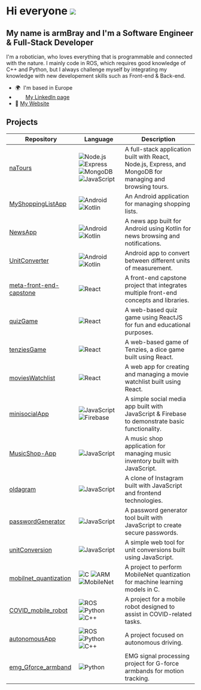 Hi everyone ![](https://user-images.githubusercontent.com/18350557/176309783-0785949b-9127-417c-8b55-ab5a4333674e.gif)
===============================================================================================================================

My name is armBray and I'm a Software Engineer & Full-Stack Developer
-------------

I'm a robotician, who loves everything that is programmable and connected with the nature. I mainly code in ROS, which requires good knowledge of C++ and Python, but I always challenge myself by integrating my knowledge with new developement skills such as Front-end & Back-end.

* 🌍  I'm based in Europe
* <img src="https://raw.githubusercontent.com/danielcranney/readme-generator/main/public/icons/socials/linkedin.svg" width="16" height="16" />       &nbsp; <a href="https://www.linkedin.com/in/armando-amer%C3%AC/" target="_blank" rel="noreferrer">My LinkedIn page</a>
* 🚀 <a href="https://abraydev.netlify.app/" target="_blank" rel="noreferrer">My Website</a>

## Projects

| Repository | Language | Description |
|------------|----------|-------------|
| [naTours](https://github.com/armBray/naTours) | ![Node.js](https://img.shields.io/badge/Node.js-forestgreen?style=flat&logo=node.js) ![Express](https://img.shields.io/badge/Express-black?style=flat&logo=express) ![MongoDB](https://img.shields.io/badge/MongoDB-darkgreen?style=flat&logo=mongodb) ![JavaScript](https://img.shields.io/badge/JavaScript-grey?style=flat&logo=javascript) | A full-stack application built with React, Node.js, Express, and MongoDB for managing and browsing tours. |
| [MyShoppingListApp](https://github.com/armBray/MyShoppingListApp) | ![Android](https://img.shields.io/badge/Android-green?style=flat&logo=android) ![Kotlin](https://img.shields.io/badge/Kotlin-blue?style=flat&logo=kotlin) | An Android application for managing shopping lists. |
| [NewsApp](https://github.com/armBray/NewsApp) | ![Android](https://img.shields.io/badge/Android-green?style=flat&logo=android) ![Kotlin](https://img.shields.io/badge/Kotlin-blue?style=flat&logo=kotlin) | A news app built for Android using Kotlin for news browsing and notifications. |
| [UnitConverter](https://github.com/armBray/UnitConverter) | ![Android](https://img.shields.io/badge/Android-green?style=flat&logo=android) ![Kotlin](https://img.shields.io/badge/Kotlin-blue?style=flat&logo=kotlin) | Android app to convert between different units of measurement. |
| [meta-front-end-capstone](https://github.com/armBray/meta-front-end-capstone) | ![React](https://img.shields.io/badge/React-blue?style=flat&logo=react) | A front-end capstone project that integrates multiple front-end concepts and libraries. |
| [quizGame](https://github.com/armBray/quizGame) | ![React](https://img.shields.io/badge/React-blue?style=flat&logo=react) | A web-based quiz game using ReactJS for fun and educational purposes. |
| [tenziesGame](https://github.com/armBray/tenziesGame) | ![React](https://img.shields.io/badge/React-blue?style=flat&logo=react) | A web-based game of Tenzies, a dice game built using React. |
| [moviesWatchlist](https://github.com/armBray/moviesWatchlist) | ![React](https://img.shields.io/badge/React-blue?style=flat&logo=react) | A web app for creating and managing a movie watchlist built using React. |
| [minisocialApp](https://github.com/armBray/minisocialApp) | ![JavaScript](https://img.shields.io/badge/JavaScript-grey?style=flat&logo=javascript) ![Firebase](https://img.shields.io/badge/Firebase-orange?style=flat&logo=firebase) | A simple social media app built with JavaScript & Firebase to demonstrate basic functionality. |
| [MusicShop-App](https://github.com/armBray/MusicShop-App) | ![JavaScript](https://img.shields.io/badge/JavaScript-grey?style=flat&logo=javascript) | A music shop application for managing music inventory built with JavaScript. |
| [oldagram](https://github.com/armBray/oldagram) | ![JavaScript](https://img.shields.io/badge/JavaScript-grey?style=flat&logo=javascript) | A clone of Instagram built with JavaScript and frontend technologies. |
| [passwordGenerator](https://github.com/armBray/passwordGenerator) | ![JavaScript](https://img.shields.io/badge/JavaScript-grey?style=flat&logo=javascript) | A password generator tool built with JavaScript to create secure passwords. |
| [unitConversion](https://github.com/armBray/unitConversion) | ![JavaScript](https://img.shields.io/badge/JavaScript-grey?style=flat&logo=javascript) | A simple web tool for unit conversions built using JavaScript. |
| [mobilnet_quantization](https://github.com/armBray/mobilnet_quantization) | ![C](https://img.shields.io/badge/C-blue?style=flat&logo=c) ![ARM](https://img.shields.io/badge/ARM-red?style=flat&logo=arm) ![MobileNet](https://img.shields.io/badge/MobileNet-lightblue?style=flat&logo=android) | A project to perform MobileNet quantization for machine learning models in C. |
| [COVID_mobile_robot](https://github.com/armBray/COVID_mobile_robot) | ![ROS](https://img.shields.io/badge/ROS-black?style=flat&logo=ros) ![Python](https://img.shields.io/badge/Python-yellow?style=flat&logo=python) ![C++](https://img.shields.io/badge/C%2B%2B-blue?style=flat&logo=cplusplus) | A project for a mobile robot designed to assist in COVID-related tasks. |
| [autonomousApp](https://github.com/armBray/autonomousApp) | ![ROS](https://img.shields.io/badge/ROS-black?style=flat&logo=ros) ![Python](https://img.shields.io/badge/Python-yellow?style=flat&logo=python) ![C++](https://img.shields.io/badge/C%2B%2B-blue?style=flat&logo=cplusplus) | A project focused on autonomous driving. |
| [emg_Gforce_armband](https://github.com/armBray/emg_Gforce_armband) | ![Python](https://img.shields.io/badge/Python-yellow?style=flat&logo=python) | EMG signal processing project for G-force armbands for motion tracking. |


<!--
## Skills

#### CORE
<p align="left">
<a href="https://docs.microsoft.com/en-us/cpp/?view=msvc-170" target="_blank" rel="noreferrer"><img src="https://raw.githubusercontent.com/danielcranney/readme-generator/main/public/icons/skills/cplusplus-colored.svg" width="36" height="36" alt="C++" /></a>
<a href="https://www.python.org/" target="_blank" rel="noreferrer"><img src="https://raw.githubusercontent.com/danielcranney/readme-generator/main/public/icons/skills/python-colored.svg" width="36" height="36" alt="Python" /></a>
<a href="https://git-scm.com/" target="_blank" rel="noreferrer"><img src="https://raw.githubusercontent.com/danielcranney/readme-generator/main/public/icons/skills/git-colored.svg" width="36" height="36" alt="Git" /></a>
<a href="https://skillicons.dev">
    <img src="https://skillicons.dev/icons?i=matlab,docker"  width="72" height="36" alt="docker" />
  </a>
<a href="https://developer.mozilla.org/en-US/docs/Web/JavaScript" target="_blank" rel="noreferrer"><img src="https://raw.githubusercontent.com/danielcranney/readme-generator/main/public/icons/skills/javascript-colored.svg" width="36" height="36" alt="JavaScript" /></a>
  
#### FRONT-END
<a href="https://developer.mozilla.org/en-US/docs/Glossary/HTML5" target="_blank" rel="noreferrer"><img src="https://raw.githubusercontent.com/danielcranney/readme-generator/main/public/icons/skills/html5-colored.svg" width="36" height="36" alt="HTML5" /></a>
<a href="https://getbootstrap.com/" target="_blank" rel="noreferrer"><img src="https://raw.githubusercontent.com/danielcranney/readme-generator/main/public/icons/skills/bootstrap-colored.svg" width="36" height="36" alt="Bootstrap" /></a>
<a href="https://reactjs.org/" target="_blank" rel="noreferrer"><img src="https://raw.githubusercontent.com/danielcranney/readme-generator/main/public/icons/skills/react-colored.svg" width="36" height="36" alt="React" /></a>
  
#### BACKEND AND DATABASE
<a href="https://nodejs.org/en/" target="_blank" rel="noreferrer"><img src="https://raw.githubusercontent.com/danielcranney/readme-generator/main/public/icons/skills/nodejs-colored.svg" width="36" height="36" alt="NodeJS" /></a>
<a href="https://www.mysql.com/" target="_blank" rel="noreferrer"><img src="https://raw.githubusercontent.com/danielcranney/readme-generator/main/public/icons/skills/mysql-colored.svg" width="36" height="36" alt="MySQL" /></a>
  
#### SOFTWARE
<a href="https://www.figma.com/" target="_blank" rel="noreferrer"><img src="https://raw.githubusercontent.com/danielcranney/readme-generator/main/public/icons/skills/figma-colored.svg" width="36" height="36" alt="Figma" /></a>
  
#### WEB3
<a href="https://metamask.io/" target="_blank" rel="noreferrer"><img src="https://raw.githubusercontent.com/danielcranney/readme-generator/main/public/icons/skills/metamask-colored.svg" width="36" height="36" alt="MetaMask" /></a>
<a href="https://ethereum.org/en/" target="_blank" rel="noreferrer"><img src="https://raw.githubusercontent.com/danielcranney/readme-generator/main/public/icons/skills/ethereum-colored.svg" width="36" height="36" alt="Ethereum" /></a>
</p>


**armBray/armBray** is a ✨ _special_ ✨ repository because its `README.md` (this file) appears on your GitHub profile.

Here are some ideas to get you started:

- 🔭 I’m currently working on ...
- 🌱 I’m currently learning ...
- 👯 I’m looking to collaborate on ...
- 🤔 I’m looking for help with ...
- 💬 Ask me about ...
- 📫 How to reach me: ...
- 😄 Pronouns: ...
- ⚡ Fun fact: ...
* 🚀  I'm currently working on my project [autonomousApp](http://github.com/armBray/autonomousApp)
* 🧠  I'm learning Solidity, the Ethereum blockchain language
-->
